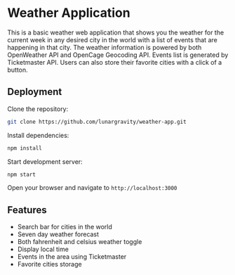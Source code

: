 # Weather Application

This is a basic weather web application that shows you the weather for the current week in any desired city in the world with a list of events that are happening in that city. The weather information is powered by both OpenWeather API and OpenCage Geocoding API. Events list is generated by Ticketmaster API. Users can also store their favorite cities with a click of a button.

## Deployment

Clone the repository:

```bash
git clone https://github.com/lunargravity/weather-app.git
```

Install dependencies:

```bash
npm install
```

Start development server:

```bash
npm start
```

Open your browser and navigate to `http://localhost:3000`

## Features

- Search bar for cities in the world
- Seven day weather forecast
- Both fahrenheit and celsius weather toggle
- Display local time
- Events in the area using Ticketmaster
- Favorite cities storage
